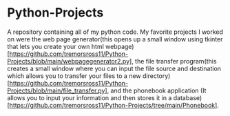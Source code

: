 # Python-Projects
A repository containing all of my python code.
My favorite projects I worked on were the web page generator(this opens up a small window using tkinter that lets you create your own html webpage)[https://github.com/tremorsross11/Python-Projects/blob/main/webpagegenerator2.py],
the file transfer program(this creates a small window where you can input the file source and destination which allows you to transfer your files to a new directory)[https://github.com/tremorsross11/Python-Projects/blob/main/file_transfer.py], and the phonebook application (It allows you to input your information and then stores it in a database)[https://github.com/tremorsross11/Python-Projects/tree/main/Phonebook].
